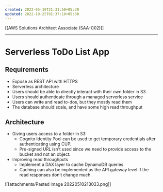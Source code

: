 ```yaml
---
created: 2022-05-10T21:31:50+05:30
updated: 2022-10-25T01:37:10+05:30
---
```

[[AWS Solutions Architect Associate (SAA-C02)]]

---
# Serverless ToDo List App

## Requirements
-   Expose as REST API with HTTPS
-   Serverless architecture
-   Users should be able to directly interact with their own folder in S3
-   Users should authenticate through a managed serverless service
-   Users can write and read to-dos, but they mostly read them
-   The database should scale, and have some high read throughput

## Architecture
-   Giving users access to a folder in S3
	- Cognito Identity Pool can be used to get temporary credentials after authenticating using CUP.
	- Pre-signed URL isn’t used since we need to provide access to the bucket and not an object.
-   Improving read throughputs
	- Implement a DAX layer to cache DynamoDB queries.
	- Caching can also be implemented as the API gateway level if the read responses don’t change much.

![[attachments/Pasted image 20220510213033.png]]